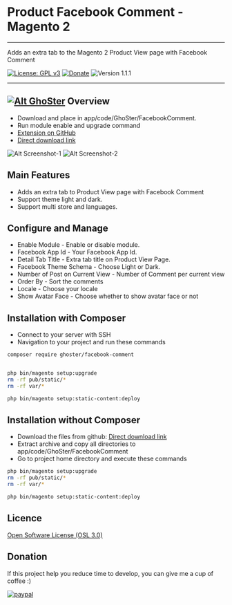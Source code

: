 
# Product Facebook Comment - Magento 2

---

Adds an extra tab to the Magento 2 Product View page with Facebook Comment 

[![License: GPL v3](https://img.shields.io/badge/License-GPL%20v3-blue.svg)](https://www.gnu.org/licenses/gpl-3.0)
[![Donate](https://img.shields.io/badge/Donate-PayPal-green.svg)](https://www.paypal.me/thinghost)
![Version 1.1.1](https://img.shields.io/badge/Version-1.1.1-green.svg)


---
## [![Alt GhoSter](http://thinghost.info/wp-content/uploads/2015/12/ghoster.png "thinghost.info")](http://thinghost.info) Overview


- Download and place in app/code/GhoSter/FacebookComment.
- Run module enable and upgrade command
- [Extension on GitHub](https://github.com/tuyennn/FacebookComment)
- [Direct download link](https://github.com/tuyennn/FacebookComment/tarball/master)


![Alt Screenshot-1](http://thinghost.info/wp-content/uploads/2017/07/Selection_322-1024x681.jpg "thinghost.info")
![Alt Screenshot-2](http://thinghost.info/wp-content/uploads/2017/07/Selection_324-1024x352.jpg "thinghost.info")

## Main Features

* Adds an extra tab to Product View page with Facebook Comment 
* Support theme light and dark.
* Support multi store and languages.

## Configure and Manage

* Enable Module - Enable or disable module.
* Facebook App Id - Your Facebook App Id.
* Detail Tab Title - Extra tab title on Product View Page.
* Facebook Theme Schema - Choose Light or Dark.
* Number of Post on Current View - Number of Comment per current view
* Order By - Sort the comments
* Locale - Choose your locale
* Show Avatar Face - Choose whether to show avatar face or not

## Installation with Composer

* Connect to your server with SSH
* Navigation to your project and run these commands
 
```bash
composer require ghoster/facebook-comment


php bin/magento setup:upgrade
rm -rf pub/static/* 
rm -rf var/*

php bin/magento setup:static-content:deploy
```

## Installation without Composer

* Download the files from github: [Direct download link](https://github.com/tuyennn/FacebookComment/tarball/master)
* Extract archive and copy all directories to app/code/GhoSter/FacebookComment
* Go to project home directory and execute these commands

```bash
php bin/magento setup:upgrade
rm -rf pub/static/* 
rm -rf var/*

php bin/magento setup:static-content:deploy
```
## Licence

[Open Software License (OSL 3.0)](http://opensource.org/licenses/osl-3.0.php)


## Donation

If this project help you reduce time to develop, you can give me a cup of coffee :) 

[![paypal](https://www.paypalobjects.com/en_US/i/btn/btn_donateCC_LG.gif)](https://www.paypal.me/thinghost)
